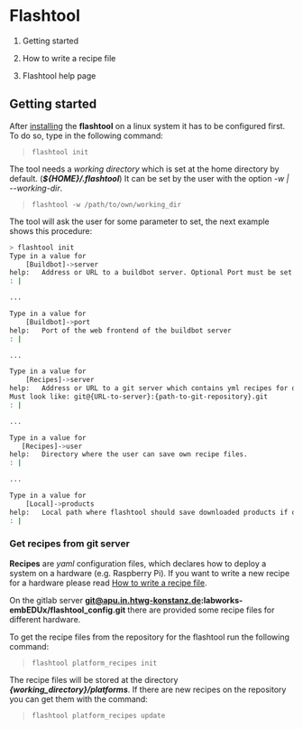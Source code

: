 # Flashtool

1. Getting started

3. How to write a recipe file
4. Flashtool help page


## Getting started

After [installing](../setup/flashtool.md) the **flashtool** on a linux system it
has to be configured first. To do so, type in the following command:

> `flashtool init`

The tool needs a *working directory* which is set at the home directory
by default. (***${HOME}/.flashtool***) It can be set by the user with the option
*-w | --working-dir*.

> `flashtool -w /path/to/own/working_dir`

The tool will ask the user for some parameter to set, the next example shows
this procedure:

```bash
> flashtool init
Type in a value for
    [Buildbot]->server
help:   Address or URL to a buildbot server. Optional Port must be set as next parameter.
: | 

...

Type in a value for
    [Buildbot]->port
help:   Port of the web frontend of the buildbot server
: |

...

Type in a value for
    [Recipes]->server
help:   Address or URL to a git server which contains yml recipes for different platforms
Must look like: git@{URL-to-server}:{path-to-git-repository}.git
: |

...

Type in a value for
   [Recipes]->user
help:   Directory where the user can save own recipe files.
: |

...

Type in a value for
    [Local]->products
help:   Local path where flashtool should save downloaded products if option is selected.
: |
```

### Get recipes from git server

**Recipes** are *yaml* configuration files, which declares how to deploy a
system on a hardware (e.g. Raspberry Pi). If you want to write a new recipe for
a hardware please read [How to write a recipe
file](#How_to_write_a_recipe_file). 

On the gitlab server **git@apu.in.htwg-konstanz.de:labworks-embEDUx/flashtool_config.git**
there are provided some recipe files for different hardware.

To get the recipe files from the repository for the flashtool run the following command:

> `flashtool platform_recipes init`

The recipe files will be stored at the directory ***{working_directory}/platforms***.
If there are new recipes on the repository you can get them with the command:

> `flashtool platform_recipes update`

### 
